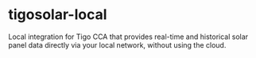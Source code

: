 # tigosolar-local
Local integration for Tigo CCA that provides real-time and historical solar panel data directly via your local network, without using the cloud.
